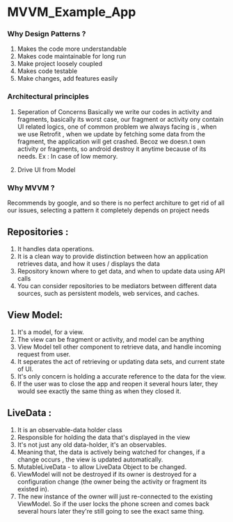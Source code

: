 # MVVM_Example_App

### Why Design Patterns ?

1. Makes the code more understandable
2. Makes code maintainable for long run
3. Make project loosely coupled
4. Makes code testable
5. Make changes, add features easily

### Architectural principles

1. Seperation of Concerns
    Basically we write our codes in activity and fragments, basically its worst case, our fragment or activity ony contain UI related logics, one of common problem we always facing is , when we use Retrofit , when we update by fetching some data from the fragment, the application will get crashed. Becoz we doesn.t own activity or fragments, so android destroy it anytime because of its needs. Ex : In case of low memory.

2. Drive UI from Model

### Why MVVM ?

Recommends by google, and so there is no perfect architure to get rid of all our issues, selecting a pattern it completely depends on project needs

## Repositories :

1. It handles data operations.
2. It is a clean way to provide distinction between how an application retrieves data, and how it uses / displays the data
3. Repository known where to get data, and when to update data using API calls
4. You can consider repositories to be mediators between different data sources, such as persistent models, web services, and caches.

## View Model:

1. It's a model, for a view.
2. The view can be fragment or activity, and model can be anything
3. View Model tell other component to retrieve data, and handle incoming request from user.
4. It seperates the act of retrieving or updating data sets, and current state of UI.
5. It's only concern is holding a accurate reference to the data for the view.
6.  If the user was to close the app and reopen it several hours later, they would see exactly the same thing as when they closed it.

## LiveData :

1. It is an observable-data holder class
2. Responsible for holding the data that's displayed in the view
3. It's not just any old data-holder, it's an observables.
4. Meaning that, the data is actively being watched for changes, if a change occurs , the view is updated automatically.
5. MutableLiveData - to allow LiveData Object to be changed.
6. ViewModel will not be destroyed if its owner is destroyed for a configuration change (the owner being the activity or fragment its existed in).
7. The new instance of the owner will just re-connected to the existing ViewModel. So if the user locks the phone screen and comes back several hours later they're still going to see the exact same thing.
